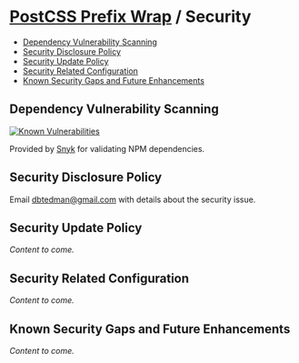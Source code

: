 # [PostCSS Prefix Wrap](./README.md) / Security

-   [Dependency Vulnerability Scanning](#dependency-vulnerability-scanning)
-   [Security Disclosure Policy](#security-disclosure-policy)
-   [Security Update Policy](#security-update-policy)
-   [Security Related Configuration](#security-related-configuration)
-   [Known Security Gaps and Future Enhancements](#known-security-gaps-and-future-enhancements)

## Dependency Vulnerability Scanning

[![Known Vulnerabilities](https://snyk.io/test/github/dbtedman/postcss-prefixwrap/badge.svg)](https://snyk.io/test/github/dbtedman/postcss-prefixwrap)

Provided by [Snyk](https://snyk.io/test/github/dbtedman/postcss-prefixwrap) for validating NPM dependencies.

## Security Disclosure Policy

Email [dbtedman@gmail.com](mailto:dbtedman@gmail.com) with details about the security issue.

## Security Update Policy

_Content to come._

## Security Related Configuration

_Content to come._

## Known Security Gaps and Future Enhancements

_Content to come._
